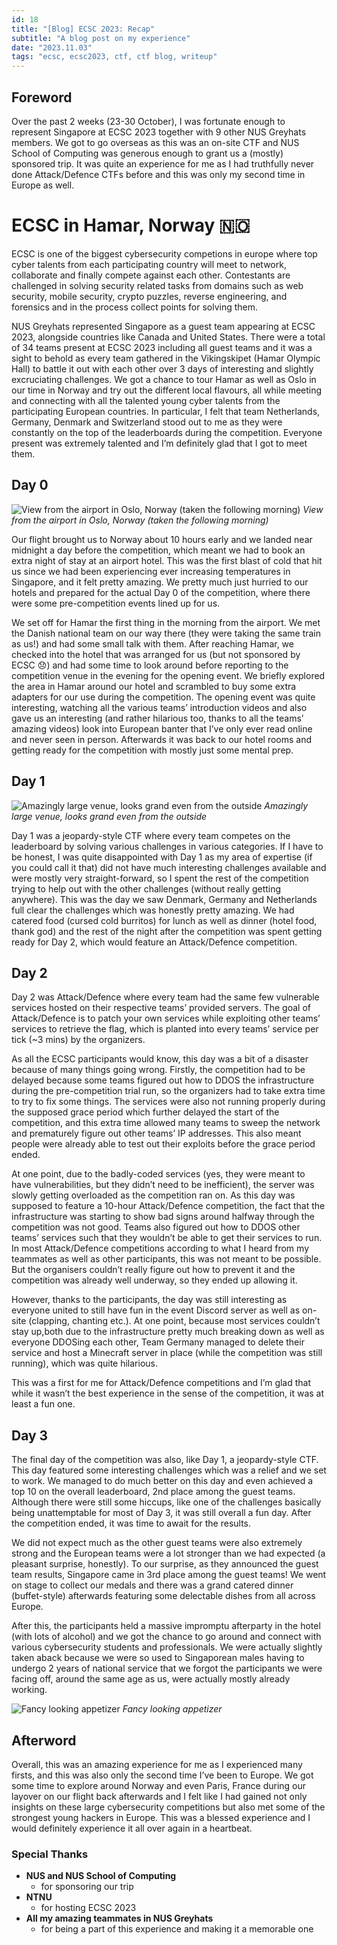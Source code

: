 ```yaml
---
id: 18
title: "[Blog] ECSC 2023: Recap"
subtitle: "A blog post on my experience"
date: "2023.11.03"
tags: "ecsc, ecsc2023, ctf, ctf blog, writeup"
---
```


## Foreword

Over the past 2 weeks (23-30 October), I was fortunate enough to represent Singapore at ECSC 2023 together with 9 other NUS Greyhats members. We got to go overseas as this was an on-site CTF and NUS School of Computing was generous enough to grant us a (mostly) sponsored trip. It was quite an experience for me as I had truthfully never done Attack/Defence CTFs before and this was only my second time in Europe as well.

# ECSC in Hamar, Norway 🇳🇴

ECSC is one of the biggest cybersecurity competions in europe where top cyber talents from each participating country will meet to network, collaborate and finally compete against each other. Contestants are challenged in solving security related tasks from domains such as web security, mobile security, crypto puzzles, reverse engineering, and forensics and in the process collect points for solving them.

NUS Greyhats represented Singapore as a guest team appearing at ECSC 2023, alongside countries like Canada and United States. There were a total of 34 teams present at ECSC 2023 including all guest teams and it was a sight to behold as every team gathered in the Vikingskipet (Hamar Olympic Hall) to battle it out with each other over 3 days of interesting and slightly excruciating challenges. We got a chance to tour Hamar as well as Oslo in our time in Norway and try out the different local flavours, all while meeting and connecting with all the talented young cyber talents from the participating European countries. In particular, I felt that team Netherlands, Germany, Denmark and Switzerland stood out to me as they were constantly on the top of the leaderboards during the competition. Everyone present was extremely talented and I’m definitely glad that I got to meet them.

## Day 0

![](https://bpb-us-w2.wpmucdn.com/blog.nus.edu.sg/dist/f/16782/files/2023/10/WhatsApp-Image-2023-11-06-at-03.08.40_fa18e88d.jpg "View from the airport in Oslo, Norway (taken the following morning)")
_View from the airport in Oslo, Norway (taken the following morning)_

Our flight brought us to Norway about 10 hours early and we landed near midnight a day before the competition, which meant we had to book an extra night of stay at an airport hotel. This was the first blast of cold that hit us since we had been experiencing ever increasing temperatures in Singapore, and it felt pretty amazing. We pretty much just hurried to our hotels and prepared for the actual Day 0 of the competition, where there were some pre-competition events lined up for us.

We set off for Hamar the first thing in the morning from the airport. We met the Danish national team on our way there (they were taking the same train as us!) and had some small talk with them. After reaching Hamar, we checked into the hotel that was arranged for us (but not sponsored by ECSC 😞) and had some time to look around before reporting to the competition venue in the evening for the opening event. We briefly explored the area in Hamar around our hotel and scrambled to buy some extra adapters for our use during the competition. The opening event was quite interesting, watching all the various teams’ introduction videos and also gave us an interesting (and rather hilarious too, thanks to all the teams’ amazing videos) look into European banter that I’ve only ever read online and never seen in person. Afterwards it was back to our hotel rooms and getting ready for the competition with mostly just some mental prep.

## Day 1

![](https://bpb-us-w2.wpmucdn.com/blog.nus.edu.sg/dist/f/16782/files/2023/10/WhatsApp-Image-2023-11-06-at-03.07.57_873a2024.jpg "Amazingly large venue, looks grand even from the outside")
_Amazingly large venue, looks grand even from the outside_

Day 1 was a jeopardy-style CTF where every team competes on the leaderboard by solving various challenges in various categories. If I have to be honest, I was quite disappointed with Day 1 as my area of expertise (if you could call it that) did not have much interesting challenges available and were mostly very straight-forward, so I spent the rest of the competition trying to help out with the other challenges (without really getting anywhere). This was the day we saw Denmark, Germany and Netherlands full clear the challenges which was honestly pretty amazing. We had catered food (cursed cold burritos) for lunch as well as dinner (hotel food, thank god) and the rest of the night after the competition was spent getting ready for Day 2, which would feature an Attack/Defence competition.

## Day 2

Day 2 was Attack/Defence where every team had the same few vulnerable services hosted on their respective teams’ provided servers. The goal of Attack/Defence is to patch your own services while exploiting other teams’ services to retrieve the flag, which is planted into every teams’ service per tick (~3 mins) by the organizers.

As all the ECSC participants would know, this day was a bit of a disaster because of many things going wrong. Firstly, the competition had to be delayed because some teams figured out how to DDOS the infrastructure during the pre-competition trial run, so the organizers had to take extra time to try to fix some things. The services were also not running properly during the supposed grace period which further delayed the start of the competition, and this extra time allowed many teams to sweep the network and prematurely figure out other teams’ IP addresses. This also meant people were already able to test out their exploits before the grace period ended.

At one point, due to the badly-coded services (yes, they were meant to have vulnerabilities, but they didn’t need to be inefficient), the server was slowly getting overloaded as the competition ran on. As this day was supposed to feature a 10-hour Attack/Defence competition, the fact that the infrastructure was starting to show bad signs around halfway through the competition was not good. Teams also figured out how to DDOS other teams’ services such that they wouldn’t be able to get their services to run. In most Attack/Defence competitions according to what I heard from my teammates as well as other participants, this was not meant to be possible. But the organisers couldn’t really figure out how to prevent it and the competition was already well underway, so they ended up allowing it.

However, thanks to the participants, the day was still interesting as everyone united to still have fun in the event Discord server as well as on-site (clapping, chanting etc.). At one point, because most services couldn’t stay up,both due to the infrastructure pretty much breaking down as well as everyone DDOSing each other, Team Germany managed to delete their service and host a Minecraft server in place (while the competition was still running), which was quite hilarious.

This was a first for me for Attack/Defence competitions and I’m glad that while it wasn’t the best experience in the sense of the competition, it was at least a fun one.

## Day 3

The final day of the competition was also, like Day 1, a jeopardy-style CTF. This day featured some interesting challenges which was a relief and we set to work. We managed to do much better on this day and even achieved a top 10 on the overall leaderboard, 2nd place among the guest teams. Although there were still some hiccups, like one of the challenges basically being unattemptable for most of Day 3, it was still overall a fun day. After the competition ended, it was time to await for the results.

We did not expect much as the other guest teams were also extremely strong and the European teams were a lot stronger than we had expected (a pleasant surprise, honestly). To our surprise, as they announced the guest team results, Singapore came in 3rd place among the guest teams! We went on stage to collect our medals and there was a grand catered dinner (buffet-style) afterwards featuring some delectable dishes from all across Europe.

After this, the participants held a massive impromptu afterparty in the hotel (with lots of alcohol) and we got the chance to go around and connect with various cybersecurity students and professionals. We were actually slightly taken aback because we were so used to Singaporean males having to undergo 2 years of national service that we forgot the participants we were facing off, around the same age as us, were actually mostly already working.

![](https://bpb-us-w2.wpmucdn.com/blog.nus.edu.sg/dist/f/16782/files/2023/10/WhatsApp-Image-2023-11-06-at-03.07.18_07c41d66.jpg "Fancy looking appetizer")
_Fancy looking appetizer_

## Afterword

Overall, this was an amazing experience for me as I experienced many firsts, and this was also only the second time I’ve been to Europe. We got some time to explore around Norway and even Paris, France during our layover on our flight back afterwards and I felt like I had gained not only insights on these large cybersecurity competitions but also met some of the strongest young hackers in Europe. This was a blessed experience and I would definitely experience it all over again in a heartbeat.

### Special Thanks

- **NUS and NUS School of Computing**
  - for sponsoring our trip
- **NTNU**
  - for hosting ECSC 2023
- **All my amazing teammates in NUS Greyhats**
  - for being a part of this experience and making it a memorable one